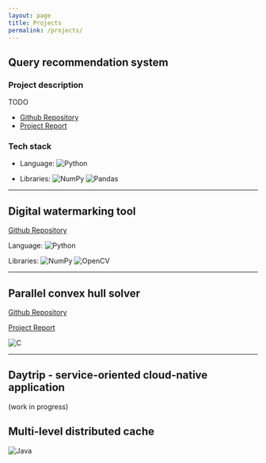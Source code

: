 ```yaml
---
layout: page
title: Projects
permalink: /projects/
---
```


## Query recommendation system

### Project description

TODO

+ [Github Repository](https://github.com/vicentinileonardo/query-recommendation-system)
+ [Project Report](https://github.com/vicentinileonardo/query-recommendation-system/blob/main/report.pdf)

### Tech stack
+ Language: ![Python](https://img.shields.io/badge/Python-FFD43B?style=for-the-badge&logo=python&logoColor=blue)

+ Libraries: ![NumPy](https://img.shields.io/badge/Numpy-777BB4?style=for-the-badge&logo=numpy&logoColor=white) ![Pandas](https://img.shields.io/badge/Pandas-2C2D72?style=for-the-badge&logo=pandas&logoColor=white)

---

## Digital watermarking tool

[Github Repository](https://github.com/vicentinileonardo/DWT-SVD-digital-watermarking)

Language: ![Python](https://img.shields.io/badge/Python-FFD43B?style=for-the-badge&logo=python&logoColor=blue)

Libraries: ![NumPy](https://img.shields.io/badge/Numpy-777BB4?style=for-the-badge&logo=numpy&logoColor=white) ![OpenCV](https://img.shields.io/badge/OpenCV-27338e?style=for-the-badge&logo=OpenCV&logoColor=white)

---

## Parallel convex hull solver

[Github Repository](https://github.com/vicentinileonardo/parallel-convex-hull)

[Project Report](https://github.com/vicentinileonardo/parallel-convex-hull/blob/main/Report_Parallel_Convex_Hull-Battocchio_Vicentini.pdf)


![C](https://img.shields.io/badge/C-00599C?style=for-the-badge&logo=c&logoColor=white)


---


## Daytrip - service-oriented cloud-native application
(work in progress)

## Multi-level distributed cache


![Java](https://img.shields.io/badge/Java-ED8B00?style=for-the-badge&logo=java&logoColor=white)